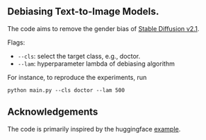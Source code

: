 ## Debiasing Text-to-Image Models.
The code aims to remove the gender bias of [Stable Diffusion v2.1](https://huggingface.co/stabilityai/stable-diffusion-2-1).

Flags:
  - `--cls`: select the target class, e.g., doctor.
  - `--lam`: hyperparameter lambda of debiasing algorithm


For instance, to reproduce the experiments, run
```
python main.py --cls doctor --lam 500
```


## Acknowledgements
The code is primarily inspired by the huggingface [example](https://github.com/huggingface/diffusers/tree/main/examples).
